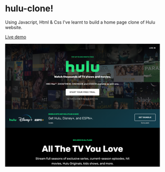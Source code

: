 # hulu-clone!


Using Javacript, Html & Css I've learnt to build a home page clone of Hulu website. 

[Live demo](https://gonzalo6282.github.io/hulu-clone/)


![This is an image](https://github.com/Gonzalo6282/hulu-clone/blob/main/README_screen.png)
